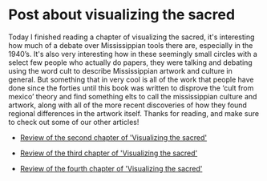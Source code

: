 # Post about visualizing the sacred

Today I finished reading a chapter of visualizing the sacred, it's interesting how much of a debate over Mississippian tools there are, especially in the 1940’s.
It's also very interesting how in these seemingly small circles with a select few people who actually do papers, they were talking and debating using the word cult to describe Mississippian artwork and culture in general. But something that in very cool is all of the work that people have done since the forties until this book was written to disprove the ‘cult from mexico’ theory and find something elts to call the mississippian culture and artwork, along with all of the more recent discoveries of how they found regional differences in the artwork itself. Thanks for reading, and make sure to check out some of our other articles!

- [Review of the second chapter of 'Visualizing the sacred'](https://lecartertimes.github.io/posttwo.html)

- [Review of the third chapter of 'Visualizing the sacred'](https://lecartertimes.github.io/postthree.html)

- [Review of the fourth chapter of 'Visualizing the sacred'](https://lecartertimes.github.io/postfour.html)
